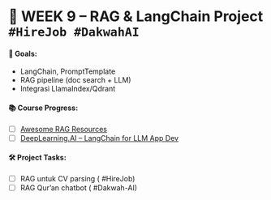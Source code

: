 # 📅 WEEK 9 – RAG & LangChain Project `#HireJob #DakwahAI`
#### 🎯 Goals:
- LangChain, PromptTemplate
- RAG pipeline (doc search + LLM)
- Integrasi LlamaIndex/Qdrant

#### 📚 Course Progress:
- [ ] [Awesome RAG Resources](https://github.com/hwchase17/awesome-rag)
- [ ] [DeepLearning.AI – LangChain for LLM App Dev](https://www.deeplearning.ai/short-courses/langchain-chat-with-your-data/)

#### 🛠️ Project Tasks:
- [ ] RAG untuk CV parsing ( #HireJob)
- [ ] RAG Qur’an chatbot ( #Dakwah-AI)
